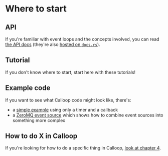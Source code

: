 # Where to start

## API

If you're familiar with event loops and the concepts involved, you can read [the API docs](api) (they're also [hosted on `docs.rs`](https://docs.rs/calloop/)).

## Tutorial

If you don't know where to start, start here with these tutorials!

## Example code

If you want to see what Calloop code might look like, there's:

- a [simple example](ch02-00-a-simple-example.md#the-whole-program) using only a timer and a callback
- a [ZeroMQ event source](ch03-06-the-full-zeromq-event-source-code.md) which shows how to combine event sources into something more complex

## How to do X in Calloop

If you're looking for how to do a specific thing in Calloop, [look at chapter 4](ch04-00-how-to-do-x-in-calloop.md).

